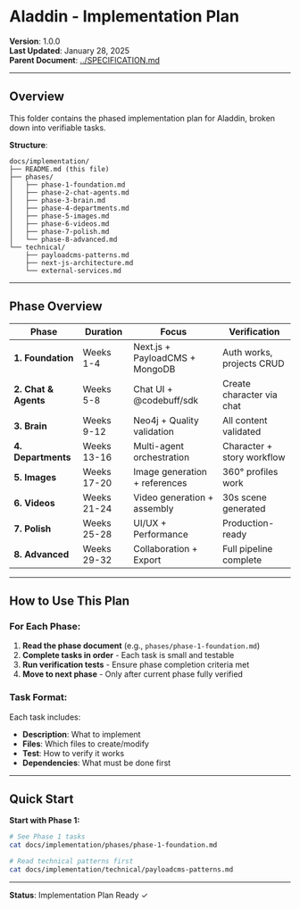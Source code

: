 # Aladdin - Implementation Plan

**Version**: 1.0.0  
**Last Updated**: January 28, 2025  
**Parent Document**: [../SPECIFICATION.md](../SPECIFICATION.md)

---

## Overview

This folder contains the phased implementation plan for Aladdin, broken down into verifiable tasks.

**Structure**:
```
docs/implementation/
├── README.md (this file)
├── phases/
│   ├── phase-1-foundation.md
│   ├── phase-2-chat-agents.md
│   ├── phase-3-brain.md
│   ├── phase-4-departments.md
│   ├── phase-5-images.md
│   ├── phase-6-videos.md
│   ├── phase-7-polish.md
│   └── phase-8-advanced.md
└── technical/
    ├── payloadcms-patterns.md
    ├── next-js-architecture.md
    └── external-services.md
```

---

## Phase Overview

| Phase | Duration | Focus | Verification |
|-------|----------|-------|-------------|
| **1. Foundation** | Weeks 1-4 | Next.js + PayloadCMS + MongoDB | Auth works, projects CRUD |
| **2. Chat & Agents** | Weeks 5-8 | Chat UI + @codebuff/sdk | Create character via chat |
| **3. Brain** | Weeks 9-12 | Neo4j + Quality validation | All content validated |
| **4. Departments** | Weeks 13-16 | Multi-agent orchestration | Character + story workflow |
| **5. Images** | Weeks 17-20 | Image generation + references | 360° profiles work |
| **6. Videos** | Weeks 21-24 | Video generation + assembly | 30s scene generated |
| **7. Polish** | Weeks 25-28 | UI/UX + Performance | Production-ready |
| **8. Advanced** | Weeks 29-32 | Collaboration + Export | Full pipeline complete |

---

## How to Use This Plan

### For Each Phase:

1. **Read the phase document** (e.g., `phases/phase-1-foundation.md`)
2. **Complete tasks in order** - Each task is small and testable
3. **Run verification tests** - Ensure phase completion criteria met
4. **Move to next phase** - Only after current phase fully verified

### Task Format:

Each task includes:
- **Description**: What to implement
- **Files**: Which files to create/modify
- **Test**: How to verify it works
- **Dependencies**: What must be done first

---

## Quick Start

**Start with Phase 1:**
```bash
# See Phase 1 tasks
cat docs/implementation/phases/phase-1-foundation.md

# Read technical patterns first
cat docs/implementation/technical/payloadcms-patterns.md
```

---

**Status**: Implementation Plan Ready ✓